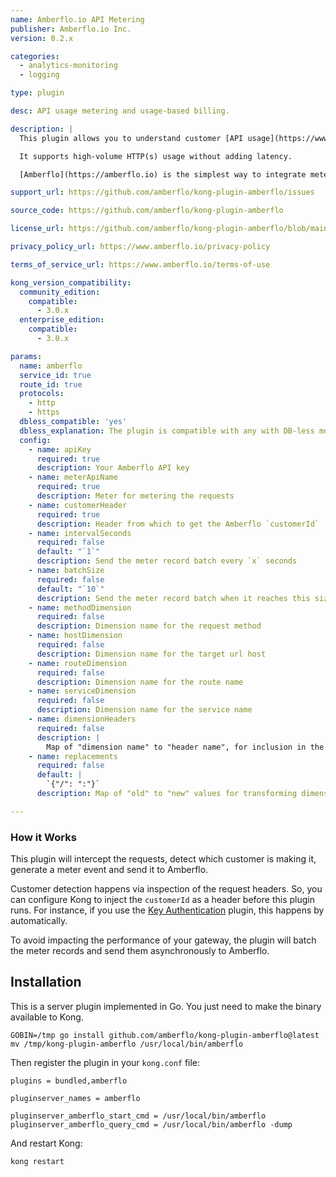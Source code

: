 ```yaml
---
name: Amberflo.io API Metering
publisher: Amberflo.io Inc.
version: 0.2.x

categories:
  - analytics-monitoring
  - logging

type: plugin

desc: API usage metering and usage-based billing.

description: |
  This plugin allows you to understand customer [API usage](https://www.amberflo.io/products/metering-cloud) and implement [usage-based price & billing](https://www.amberflo.io/products/billing-cloud) by metering the requests with [Amberflo.io](https://amberflo.io).

  It supports high-volume HTTP(s) usage without adding latency.

  [Amberflo](https://amberflo.io) is the simplest way to integrate metering into your application. [Sign up for free](https://ui.amberflo.io/) to get started.

support_url: https://github.com/amberflo/kong-plugin-amberflo/issues

source_code: https://github.com/amberflo/kong-plugin-amberflo

license_url: https://github.com/amberflo/kong-plugin-amberflo/blob/main/LICENSE

privacy_policy_url: https://www.amberflo.io/privacy-policy

terms_of_service_url: https://www.amberflo.io/terms-of-use

kong_version_compatibility:
  community_edition:
    compatible:
      - 3.0.x
  enterprise_edition:
    compatible:
      - 3.0.x

params:
  name: amberflo
  service_id: true
  route_id: true
  protocols:
    - http
    - https
  dbless_compatible: 'yes'
  dbless_explanation: The plugin is compatible with any with DB-less mode including `local`, `cluster`, and `redis`
  config:
    - name: apiKey
      required: true
      description: Your Amberflo API key
    - name: meterApiName
      required: true
      description: Meter for metering the requests
    - name: customerHeader
      required: true
      description: Header from which to get the Amberflo `customerId`
    - name: intervalSeconds
      required: false
      default: "`1`"
      description: Send the meter record batch every `x` seconds
    - name: batchSize
      required: false
      default: "`10`"
      description: Send the meter record batch when it reaches this size
    - name: methodDimension
      required: false
      description: Dimension name for the request method
    - name: hostDimension
      required: false
      description: Dimension name for the target url host
    - name: routeDimension
      required: false
      description: Dimension name for the route name
    - name: serviceDimension
      required: false
      description: Dimension name for the service name
    - name: dimensionHeaders
      required: false
      description: |
        Map of "dimension name" to "header name", for inclusion in the meter record
    - name: replacements
      required: false
      default: |
        `{"/": ":"}`
      description: Map of "old" to "new" values for transforming dimension values

---
```


### How it Works

This plugin will intercept the requests, detect which customer is making it, generate a meter event and send it to Amberflo.

Customer detection happens via inspection of the request headers. So, you can configure Kong to inject the `customerId` as a header before this plugin runs. For instance, if you use the [Key Authentication](https://docs.konghq.com/hub/kong-inc/key-auth/) plugin, this happens by automatically.

To avoid impacting the performance of your gateway, the plugin will batch the meter records and send them asynchronously to Amberflo.

## Installation

This is a server plugin implemented in Go. You just need to make the binary available to Kong.

```shell
GOBIN=/tmp go install github.com/amberflo/kong-plugin-amberflo@latest
mv /tmp/kong-plugin-amberflo /usr/local/bin/amberflo
```

Then register the plugin in your `kong.conf` file:

```
plugins = bundled,amberflo

pluginserver_names = amberflo

pluginserver_amberflo_start_cmd = /usr/local/bin/amberflo
pluginserver_amberflo_query_cmd = /usr/local/bin/amberflo -dump
```

And restart Kong:

```shell
kong restart
```

